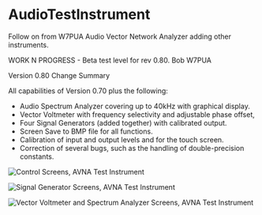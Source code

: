 # AudioTestInstrument
Follow on from W7PUA Audio Vector Network Analyzer adding other instruments.

WORK N PROGRESS -  Beta test level for rev 0.80.  Bob  W7PUA

Version 0.80 Change Summary

All capabilities of Version 0.70 plus the following:

* Audio Spectrum Analyzer covering up to 40kHz with graphical display.
* Vector Voltmeter with frequency selectivity and adjustable phase offset,
* Four Signal Generators (added together)  with calibrated output.
* Screen Save to BMP file for all functions.
* Calibration of input and output levels and for the touch screen.
* Correction of several bugs, such as the handling of double-precision constants.

![Control Screens, AVNA Test Instrument](/images/AVNA_2Scr1)

![Signal Generator Screens, AVNA Test Instrument](/images/AVNA_2Scr2)

![Vector Voltmeter and Spectrum Analyzer Screens, AVNA Test Instrument](/images/AVNA_2Scr3)
